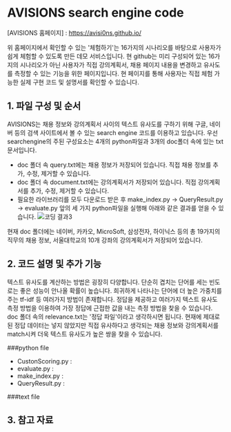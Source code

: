 # AVISIONS search engine code

[AVISIONS 홈페이지] : https://avisi0ns.github.io/

위 홈페이지에서 확인할 수 있는 '체험하기'는 16가지의 시나리오를 바탕으로 사용자가 쉽게 체험할 수 있도록 만든 데모 서비스입니다.
현 github는 미리 구성되어 있는 16가지의 시나리오가 아닌 사용자가 직접 강의계획서, 채용 페이지 내용을 변경하고 유사도를 측정할 수 있는 기능을 위한 페이지입니다.
현 페이지를 통해 사용자는 직접 체험 가능한 실제 구현 코드 및 설명서를 확인할 수 있습니다.


## 1. 파일 구성 및 순서

AVISIONS는 채용 정보와 강의계획서 사이의 텍스트 유사도를 구하기 위해 구글, 네이버 등의 검색 사이트에서 볼 수 있는 search engine 코드를 이용하고 있습니다.
우선 searchengine의 주된 구성요소는 4개의 python파일과 3개의 doc폴더 속에 있는 txt 문서입니다.
- doc 폴더 속 query.txt에는 채용 정보가 저장되어 있습니다. 직접 채용 정보를 추가, 수정, 제거할 수 있습니다.
- doc 폴더 속 document.txt에는 강의계획서가 저장되어 있습니다. 직접 강의계획서를 추가, 수정, 제거할 수 있습니다. 
- 필요한 라이브러리를 모두 다운로드 받은 후 make_index.py -> QueryResult.py -> evaluate.py 앞의 세 가지 python파일을 실행해 아래와 같은 결과를 얻을 수 있습니다. 
![코딩 결과3](https://user-images.githubusercontent.com/98640306/154391500-6e85639a-6e0f-4e8b-acd0-8a267aaaf300.PNG)
 
 현재 doc 폴더에는 네이버, 카카오, MicroSoft, 삼성전자, 하이닉스 등의 총 19가지의 직무의 채용 정보, 서울대학교의 10개 강좌의 강의계획서가 저장되어 있습니다.
 
 ## 2. 코드 설명 및 추가 기능
 
 텍스트 유사도를 계산하는 방법은 굉장히 다양합니다. 단순히 겹치는 단어를 세는 빈도로는 좋은 성능이 안나올 확률이 높습니다. 희귀하게 나타나는 단어에 더 높은 가중치를 주는 tf-idf 등 여러가지 방법이 존재합니다. 정답을 제공하고 여러가지 텍스트 유사도 측정 방법을 이용하여 가장 정답에 근접한 값을 내는 측정 방법을 찾을 수 있습니다. doc 폴더 속의 relevance.txt는 '정답 파일'이라고 생각하시면 됩니다. 현재에 제대로된 정답 데이터는 넣지 않았지만 직접 유사하다고 생각되는 채용 정보와 강의계획서를 match시켜 더욱 텍스트 유사도가 높은 쌍을 찾을 수 있습니다.
 
 ###python file
- CustonScoring.py : 
- evaluate.py :
- make_index.py :
- QueryResult.py :

 ###text file  
 
 
 ## 3. 참고 자료
